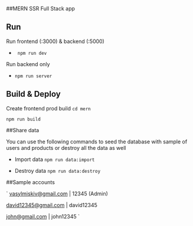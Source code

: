 ##MERN SSR Full Stack app

## Run

Run frontend (:3000) & backend (:5000)
- ` npm run dev`

Run backend only
- `npm run server`

## Build & Deploy
Create frontend prod build
`cd mern`

`npm run build`

##Share data

You can use the following commands to seed the database with sample of users and products or destroy all the data as well
- Import data `npm run data:import`

- Destroy data `npm run data:destroy`

##Sample accounts

`
vasylmiskiv@gmail.com | 12345 (Admin)

david12345@gmail.com | david12345

john@gmail.com | john12345
`
